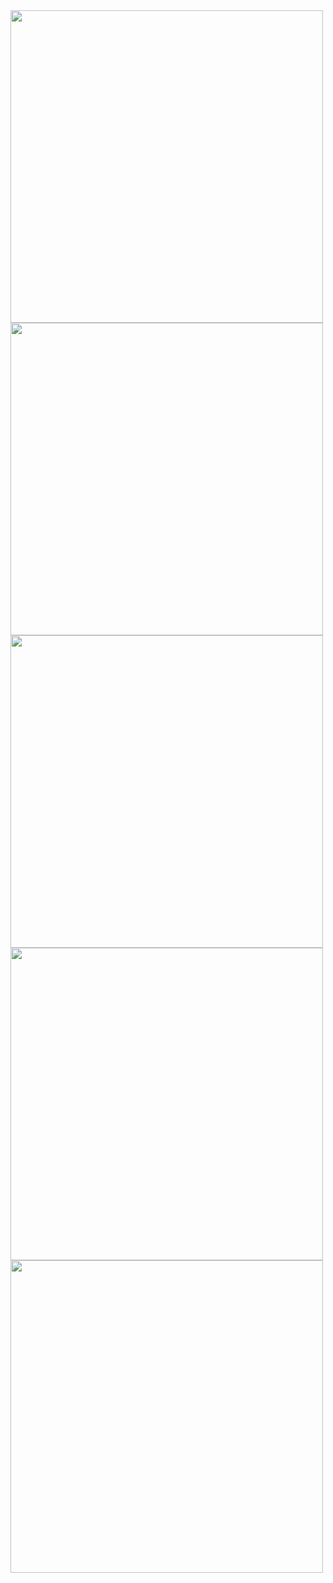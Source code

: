 

<img src="https://github.com/user-attachments/assets/35fed92b-dc95-4c71-b4e6-ed4b9f3158a4" height="500" />
<img src="https://github.com/user-attachments/assets/5cc0249f-1aaa-4a8a-bbd9-9721ef460351" height="500" />
<img src="https://github.com/user-attachments/assets/d73423a2-bfec-436e-aea5-aada53f0a2bc" height="500" />
<img src="https://github.com/user-attachments/assets/efa8e445-d0a5-48f8-a195-e220def28256" height="500" />
<img src="https://github.com/user-attachments/assets/b45aadac-3e43-4d28-8cb4-fcb8814c545b" height="500" />
